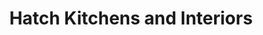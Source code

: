 ---
title: "Hatch Kitchens and Interiors"
url: /castell-newydd-emlyn-newcastle-emlyn/hatch-kitchens-and-interiors/
shop: Küchen
---